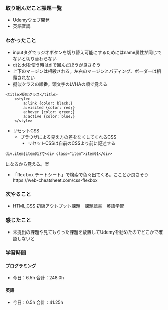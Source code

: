 ### 取り組んだこと課題一覧
- Udemyウェブ開発
- 英語音読
### わかったこと
- inputタグでラジオボタンを切り替え可能にするためにはname属性が同じでないと切り替わらない
- dtとddを使う時はdlで囲んだほうが良さそう
- 上下のマージンは相殺される。左右のマージンとパディング、ボーダーは相殺されない
- 擬似クラスの順番。頭文字のLVHAの順で覚える
```
<title>擬似クラス</title>
    <style>
        a:link {color: black;}
        a:visited {color: red;}
        a:hover {color: green;}
        a:active {color: blue;}
    </style>
```
- リセットCSS
    - ブラウザによる見え方の差をなくしてくれるCSS
        - リセットCSSは自前のCSSより前に記述する
 
 ```
div.item{item01}で<div class="item">item01</div>
```
になるから覚える。楽
- 「flex box チートシート」で検索で色々出てくる。こことか良さそうhttps://web-cheatsheet.com/css-flexbox
### 次やること
- HTML,CSS 初級アウトプット課題　課題読書　英語学習
### 感じたこと
- 未提出の課題や見てもらった課題を放置してUdemyを勧めたのでどこかで確認しないと
### 学習時間
#### プログラミング
- 今日：6.5h 合計：248.0h
#### 英語
- 今日：0.5h 合計：41.25h